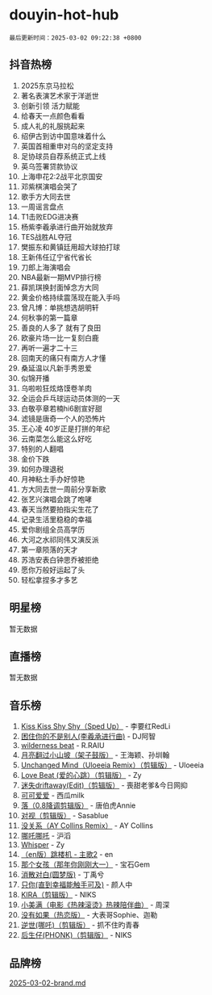 # douyin-hot-hub

`最后更新时间：2025-03-02 09:22:38 +0800`

## 抖音热榜

1. 2025东京马拉松
1. 著名表演艺术家于洋逝世
1. 创新引领 活力赋能
1. 给春天一点颜色看看
1. 成人礼的礼服挑起来
1. 绍伊古到访中国意味着什么
1. 英国首相重申对乌的坚定支持
1. 足协球员自荐系统正式上线
1. 英乌签署贷款协议
1. 上海申花2:2战平北京国安
1. 邓紫棋演唱会哭了
1. 歌手方大同去世
1. 一周谣言盘点
1. T1击败EDG进决赛
1. 杨紫李羲承进行曲开始就放弃
1. TES战胜AL夺冠
1. 樊振东和黄镇廷用超大球拍打球
1. 王新伟任辽宁省代省长
1. 刀郎上海演唱会
1. NBA最新一期MVP排行榜
1. 薛凯琪换封面悼念方大同
1. 黄金价格持续震荡现在能入手吗
1. 曾凡博：单挑想选胡明轩
1. 何秋亊的第一篇章
1. 善良的人多了 就有了良田
1. 欧豪片场一比一复刻白鹿
1. 再听一遍才二十三
1. 回南天的痛只有南方人才懂
1. 桑延温以凡新手秀恩爱
1. 似锦开播
1. 乌啦啦狂炫烙馍卷羊肉
1. 全运会乒乓球运动员体测的一天
1. 白敬亭章若楠hi6剧宣好甜
1. 滤镜是唐奇一个人的恐怖片
1. 王心凌 40岁正是打拼的年纪
1. 云南菜怎么能这么好吃
1. 特别的人翻唱
1. 金价下跌
1. 如何办理退税
1. 月神粘土手办好惊艳
1. 方大同去世一周前分享新歌
1. 张艺兴演唱会跳了咆哮
1. 春天当然要拍指尖生花了
1. 记录生活里稳稳的幸福
1. 爱你剧组全员高学历
1. 大河之水祁同伟又演反派
1. 第一章陨落的天才
1. 苏浩安表白钟思乔被拒绝
1. 愿你万般好运起了头
1. 轻松拿捏多才多艺

## 明星榜

暂无数据

## 直播榜

暂无数据

## 音乐榜

1. [Kiss Kiss Shy Shy（Sped Up）](https://sf3-cdn-tos.douyinstatic.com/obj/tos-cn-ve-2774/oYpXDAeGgQK0zfPaji7iKUixpCXFGILeLGmvYA) - 李要红RedLi
1. [困住你的不是别人(李羲承进行曲)](https://sf3-cdn-tos.douyinstatic.com/obj/tos-cn-ve-2774/okWrrVL1iQGZbfHVeCPAe7IaerYfM2jEQi5mNI) - DJ阿智
1. [wilderness beat](https://sf5-hl-cdn-tos.douyinstatic.com/obj/tos-cn-ve-2774/o0oBmODSFCpfFdLRGzAAFC2ah9AIMEQfAOueVE) - R.RAIU
1. [月亮翻过小山坡（架子鼓版）](https://sf3-cdn-tos.douyinstatic.com/obj/tos-cn-ve-2774/oMNeN2LYSVP6MMtoAQFGfeQDeftQqYPEErIl8Y) - 王海颖、孙圳翰
1. [Unchanged Mind（Uloeeia Remix）（剪辑版）](https://sf3-cdn-tos.douyinstatic.com/obj/tos-cn-ve-2774/oIHYu1YfsziJqmggAqBsXOiiI2Y1QB6I61RsMW) - Uloeeia
1. [Love Beat  (爱的心跳）（剪辑版）](https://sf3-cdn-tos.douyinstatic.com/obj/tos-cn-ve-2774/oUlARwvEINIisZ9nCnKMZiYFGfCCYLtDADDBge) - Zy
1. [迷失driftaway(Edit)（剪辑版）](https://sf3-cdn-tos.douyinstatic.com/obj/tos-cn-ve-2774/ogaa1xGNeFO6FCaMgO8PzzAceEI4fBLDMi15H3) - 喪甜老爹&今日网抑
1. [可可爱爱](https://sf5-hl-cdn-tos.douyinstatic.com/obj/tos-cn-ve-2774/0deb1e75aea643b9927ba26aaafa29dd) - 西瓜milk
1. [落（0.8降调剪辑版）](https://sf3-cdn-tos.douyinstatic.com/obj/tos-cn-ve-2774/ociN0WUv3APijBYr6DUmAHmdkZ5MjM6gIF3iA) - 唐伯虎Annie
1. [对视（剪辑版）](https://sf3-cdn-tos.douyinstatic.com/obj/tos-cn-ve-2774/ogKtIhiB0WfAa18F9z3uWODMtZi2ysB1VuAIsQ) - Sasablue
1. [没关系（AY Collins Remix）](https://sf3-cdn-tos.douyinstatic.com/obj/tos-cn-ve-2774/oIBbI5Ghw4zdUCQMJrDEFaAQilZP3EIDSi7MW) - AY Collins
1. [哪吒哪吒](https://sf3-cdn-tos.douyinstatic.com/obj/tos-cn-ve-2774/oUkQCgCDnBanFehFEFQDxCQntAOIfp9gyZYFVo) - 沪滔
1. [Whisper](https://sf5-hl-cdn-tos.douyinstatic.com/obj/tos-cn-ve-2774/oEeYKDxIDCFuArkftgkGqCnG7xZtRC2rEMKBQi) - Zy
1. [（en版）跳楼机 - 主歌2](https://sf3-cdn-tos.douyinstatic.com/obj/tos-cn-ve-2774/oklN6GvgQ2L8DpPeaAGf1gPeyKzjXFwHIwoCZv) - en
1. [那个女孩（那年你刚刚大一）](https://sf5-hl-cdn-tos.douyinstatic.com/obj/tos-cn-ve-2774/o4IZw7TlivwiBBBMA2rIgWrGNIrjFroh6bPqQ) - 宝石Gem
1. [消散对白(圆梦版)](https://sf5-hl-cdn-tos.douyinstatic.com/obj/tos-cn-ve-2774/og4jB5I5IizzoZVAAAzWgBMAsMDWoArfwBOiFs) - 丁禹兮
1. [只你(直到幸福能触手可及)](https://sf3-cdn-tos.douyinstatic.com/obj/tos-cn-ve-2774/o0lBkRDzFTeaVSUz3ZZSCBVtZ5DIMQGfgmEAuE) - 颜人中
1. [KIRA（剪辑版）](https://sf5-hl-cdn-tos.douyinstatic.com/obj/tos-cn-ve-2774/o0Bq3TvdHqOfzihWrHyABMociuMA3Inwsbx9Wi) - NIKS
1. [小美满（电影《热辣滚烫》热辣陪伴曲）](https://sf3-cdn-tos.douyinstatic.com/obj/tos-cn-ve-2774/o0GAn2lSgfZIDUgtevCGDQYnFg4CwnrBaxbTZL) - 周深
1. [没有如果（热恋版）](https://sf3-cdn-tos.douyinstatic.com/obj/tos-cn-ve-2774/o4iETqbxIThtCXlBeV0DfAhZsbCFGhagYupnMx) - 大表哥Sophie、迦勒
1. [逆世(哪吒)（剪辑版）](https://sf3-cdn-tos.douyinstatic.com/obj/tos-cn-ve-2774/oMIEZAfEogrLnzfDWMBiZKCWuXIUFLtRDsOFWs) - 抓不住旳青春
1. [后生仔(PHONK)（剪辑版）](https://sf3-cdn-tos.douyinstatic.com/obj/tos-cn-ve-2774/o0TzmfumdQAJ1aGG9F5LfTXIYeGcqYKRPAeFdJ) - NIKS

## 品牌榜

[2025-03-02-brand.md](2025-03-02-brand.md)
